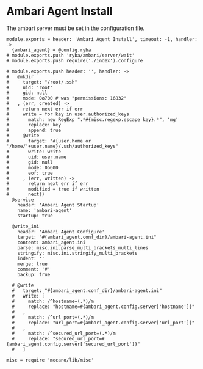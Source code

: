 # Ambari Agent Install

The ambari server must be set in the configuration file.

    module.exports = header: 'Ambari Agent Install', timeout: -1, handler: ->
      {ambari_agent} = @config.ryba
    # module.exports.push 'ryba/ambari/server/wait'
    # module.exports.push require('./index').configure

    # module.exports.push header: '', handler: ->
    #   @mkdir 
    #     target: "/root/.ssh"
    #     uid: 'root'
    #     gid: null
    #     mode: 0o700 # was "permissions: 16832"
    #   , (err, created) ->
    #     return next err if err
    #     write = for key in user.authorized_keys
    #       match: new RegExp ".*#{misc.regexp.escape key}.*", 'mg'
    #       replace: key
    #       append: true
    #     @write
    #       target: "#{user.home or '/home/'+user.name}/.ssh/authorized_keys"
    #       write: write
    #       uid: user.name
    #       gid: null
    #       mode: 0o600
    #       eof: true
    #     , (err, written) ->
    #       return next err if err
    #       modified = true if written
    #       next()
      @service
        header: 'Ambari Agent Startup'
        name: 'ambari-agent'
        startup: true

      @write_ini
        header: 'Ambari Agent Configure'
        target: "#{ambari_agent.conf_dir}/ambari-agent.ini"
        content: ambari_agent.ini
        parse: misc.ini.parse_multi_brackets_multi_lines
        stringify: misc.ini.stringify_multi_brackets
        indent: ''
        merge: true
        comment: '#'
        backup: true

      # @write
      #   target: "#{ambari_agent.conf_dir}/ambari-agent.ini"
      #   write: [
      #     match: /^hostname=(.*)/m
      #     replace: "hostname=#{ambari_agent.config.server['hostname']}"
      #   ,
      #     match: /^url_port=(.*)/m
      #     replace: "url_port=#{ambari_agent.config.server['url_port']}"
      #   ,
      #     match: /^secured_url_port=(.*)/m
      #     replace: "secured_url_port=#{ambari_agent.config.server['secured_url_port']}"
      #   ]

    misc = require 'mecano/lib/misc'
